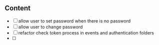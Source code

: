 ## Content

- [ ] allow user to set password when there is no password
- [ ] allow user to change password
- [ ] refactor check token process in events and authentication folders
- [ ] 
